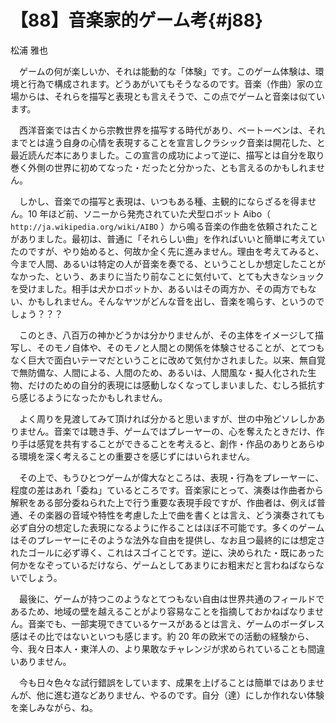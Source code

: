 # 【88】音楽家的ゲーム考{#j88}

<div class="author">松浦 雅也</div>

　ゲームの何が楽しいか、それは能動的な「体験」です。このゲーム体験は、環境と行為で構成されます。どうあがいてもそうなるのです。音楽（作曲）家の立場からは、それらを描写と表現とも言えそうで、この点でゲームと音楽は似ています。

　西洋音楽では古くから宗教世界を描写する時代があり、ベートーベンは、それまでとは違う自身の心情を表現することを宣言しクラシック音楽は開花した、と最近読んだ本にありました。この宣言の成功によって逆に、描写とは自分を取り巻く外側の世界に初めてなった・だったと分かった、とも言えるのかもしれません。

　しかし、音楽での描写と表現は、いつもある種、主観的にならざるを得ません。10 年ほど前、ソニーから発売されていた犬型ロボット Aibo（ `http://ja.wikipedia.org/wiki/AIBO` ）から鳴る音楽の作曲を依頼されたことがありました。最初は、普通に「それらしい曲」を作ればいいと簡単に考えていたのですが、やり始めると、何故か全く先に進みません。理由を考えてみると、今まで人間、あるいは特定の人が音楽を奏でる、ということしか想定したことがなかった、という、あまりに当たり前なことに気付いて、とても大きなショックを受けました。相手は犬かロボットか、あるいはその両方か、その両方でもない、かもしれません。そんなヤツがどんな音を出し、音楽を鳴らす、というのでしょう？？？

　このとき、八百万の神かどうかは分かりませんが、その主体をイメージして描写し、そのモノ自体や、そのモノと人間との関係を体験させることが、とてつもなく巨大で面白いテーマだということに改めて気付かされました。以来、無自覚で無防備な、人間による、人間のため、あるいは、人間風な・擬人化された生物、だけのための自分的表現には感動しなくなってしまいました、むしろ抵抗すら感じるようになったかもしれません。

　よく周りを見渡してみて頂ければ分かると思いますが、世の中殆どソレしかありません。音楽では聴き手、ゲームではプレーヤーの、心を奪えたときだけ、作り手は感覚を共有することができることを考えると、創作・作品のありとあらゆる環境を深く考えることの重要さを感じずにはいられません。

　その上で、もうひとつゲームが偉大なところは、表現・行為をプレーヤーに、程度の差はあれ「委ね」ているところです。音楽家にとって、演奏は作曲者から解釈をある部分委ねられた上で行う重要な表現手段ですが、作曲者は、例えば普通、その楽器の音域や特性を考慮した上で曲を書くとは言え、どう演奏されても必ず自分の想定した表現になるように作ることはほぼ不可能です。多くのゲームはそのプレーヤーにそのような法外な自由を提供し、なお且つ最終的には想定されたゴールに必ず導く、これはスゴイことです。逆に、決められた・既にあった何かをなぞっているだけなら、ゲームとしてあまりにお粗末だと言わねばならないでしょう。

　最後に、ゲームが持つこのようなとてつもない自由は世界共通のフィールドであるため、地域の壁を越えることがより容易なことを指摘しておかねばなりません。音楽でも、一部実現できているケースがあるとは言え、ゲームのボーダレス感はその比ではないといつも感じます。約 20 年の欧米での活動の経験から、今、我々日本人・東洋人の、より果敢なチャレンジが求められていることも間違いありません。

　今も日々色々な試行錯誤をしています、成果を上げることは簡単ではありませんが、他に進む道などありません、やるのです。自分（達）にしか作れない体験を楽しみながら、ね。
